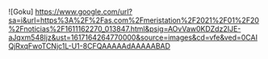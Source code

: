 ![Goku] https://www.google.com/url?sa=i&url=https%3A%2F%2Fas.com%2Fmeristation%2F2021%2F01%2F20%2Fnoticias%2F1611162270_013847.html&psig=AOvVaw0KDZdz2IJE-aJqxm548Ijz&ust=1617164264770000&source=images&cd=vfe&ved=0CAIQjRxqFwoTCNjc1L-U1-8CFQAAAAAdAAAAABAD
